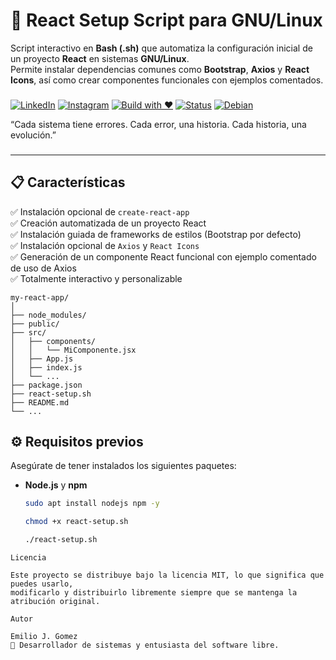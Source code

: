 # 🚀 React Setup Script para GNU/Linux

Script interactivo en **Bash (.sh)** que automatiza la configuración inicial de un proyecto **React** en sistemas **GNU/Linux**.  
Permite instalar dependencias comunes como **Bootstrap**, **Axios** y **React Icons**, así como crear componentes funcionales con ejemplos comentados.
###  
[![LinkedIn](https://img.shields.io/badge/LinkedIn-%230A66C2.svg?logo=linkedin&logoColor=white)](https://www.linkedin.com/in/moleculax) [![Instagram](https://img.shields.io/badge/Instagram-%23E4405F.svg?logo=instagram&logoColor=white)](https://www.instagram.com/moleculax)   [![Build with ❤️](https://img.shields.io/badge/built%20with-%E2%9D%A4-red)]() [![Status](https://img.shields.io/badge/status-en%20evolución-8A2BE2)]()  [![Debian](https://img.shields.io/badge/Debian-A81D33.svg?logo=debian&logoColor=white)](https://www.debian.org/) 


 “Cada sistema tiene errores. Cada error, una historia. Cada historia, una evolución.”
###
---

## 📋 Características

✅ Instalación opcional de `create-react-app`  
✅ Creación automatizada de un proyecto React  
✅ Instalación guiada de frameworks de estilos (Bootstrap por defecto)  
✅ Instalación opcional de `Axios` y `React Icons`  
✅ Generación de un componente React funcional con ejemplo comentado de uso de Axios  
✅ Totalmente interactivo y personalizable  

```text
my-react-app/
│
├── node_modules/
├── public/
├── src/
│   ├── components/
│   │   └── MiComponente.jsx
│   ├── App.js
│   ├── index.js
│   └── ...
├── package.json
├── react-setup.sh
├── README.md
└── ...
```


## ⚙️ Requisitos previos

Asegúrate de tener instalados los siguientes paquetes:

- **Node.js** y **npm**
  ```bash
  sudo apt install nodejs npm -y
  
  chmod +x react-setup.sh
  
  ./react-setup.sh

```text
Licencia

Este proyecto se distribuye bajo la licencia MIT, lo que significa que puedes usarlo,
modificarlo y distribuirlo libremente siempre que se mantenga la atribución original.

Autor

Emilio J. Gomez
📧 Desarrollador de sistemas y entusiasta del software libre.
```
